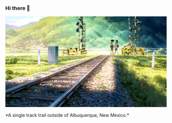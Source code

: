 ### Hi there 👋

<p align="center">
  <img src="https://github.com/KvnPrdtyaa/KvnPrdtyaa/blob/main/banner.gif"/>
  <p align="center-italic">*A single track trail outside of Albuquerque, New Mexico.*</p>
</p>

<!--
**KvnPrdtyaa/KvnPrdtyaa** is a ✨ _special_ ✨ repository because its `README.md` (this file) appears on your GitHub profile.

Here are some ideas to get you started:

- 🔭 I’m currently working on ...
- 🌱 I’m currently learning ...
- 👯 I’m looking to collaborate on ...
- 🤔 I’m looking for help with ...
- 💬 Ask me about ...
- 📫 How to reach me: ...
- 😄 Pronouns: ...
- ⚡ Fun fact: ...
-->
